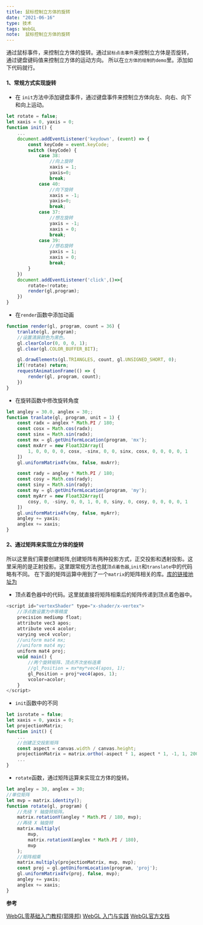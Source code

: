 ```yaml
---
title: 鼠标控制立方体的旋转
date: "2021-06-16"
type: 技术
tags: WebGL
note:  鼠标控制立方体的旋转
---
```


通过鼠标事件，来控制立方体的旋转。通过`鼠标点击事件`来控制立方体是否旋转，通过键盘键码值来控制立方体的运动方向。
所以在`立方体的绘制的demo`里。添加如下代码就行。
#### 1、常规方式实现旋转
+ 在 `init`方法中添加键盘事件，通过键盘事件来控制立方体向左、向右、向下和向上运动。
```js
let rotate = false;
let xaxis = 0, yaxis = 0;
function init() {
    ...
    document.addEventListener('keydown', (event) => {
        const keyCode = event.keyCode;
        switch (keyCode) {
            case 38:
                //向上旋转
                xaxis = 1;
                yaxis=0;
                break;
            case 40:
                //向下旋转
                xaxis = -1;
                yaxis=0;
                break;
            case 37:
                //想左旋转
                yaxis = -1;
                xaxis = 0;
                break;
            case 39:
                //想右旋转
                yaxis = 1;
                xaxis = 0;
                break;
        }
    })
    document.addEventListener('click',()=>{
        rotate=!rotate;
        render(gl,program);
    })
}
```

+ 在`render`函数中添加动画
```js
function render(gl, program, count = 36) {
    tranlate(gl, program);
    //设置清屏颜色为黑色。
    gl.clearColor(0, 0, 0, 1);
    gl.clear(gl.COLOR_BUFFER_BIT);

    gl.drawElements(gl.TRIANGLES, count, gl.UNSIGNED_SHORT, 0);
    if(!rotate) return;
    requestAnimationFrame(() => {
        render(gl, program, count);
    })
}
```
+ 在旋转函数中修改旋转角度
```js
let angley = 30.0, anglex = 30;;
function tranlate(gl, program, unit = 1) {
    const radx = anglex * Math.PI / 180;
    const cosx = Math.cos(radx);
    const sinx = Math.sin(radx);
    const mx = gl.getUniformLocation(program, 'mx');
    const mxArr = new Float32Array([
        1, 0, 0, 0, 0, cosx, -sinx, 0, 0, sinx, cosx, 0, 0, 0, 0, 1
    ])
    gl.uniformMatrix4fv(mx, false, mxArr);

    const rady = angley * Math.PI / 180;
    const cosy = Math.cos(rady);
    const siny = Math.sin(rady);
    const my = gl.getUniformLocation(program, 'my');
    const myArr = new Float32Array([
        cosy, 0, -siny, 0, 0, 1, 0, 0, siny, 0, cosy, 0, 0, 0, 0, 1
    ])
    gl.uniformMatrix4fv(my, false, myArr);
    angley += yaxis;
    anglex += xaxis;
}
```
#### 2、通过矩阵来实现立方体的旋转
所以这里我们需要创建矩阵,创建矩阵有两种投影方式，正交投影和透射投影。这里采用的是正射投影。这里跟常规方法也就`顶点着色器`,`init`和`translate`中的代码略有不同。
在下面的矩阵运算中用到了一个`matrix`的矩阵相关的库。[库的链接地址为](https://github.com/tangjie-93/WebGL/blob/main/utils/WebGL-matrix.js)
+ 顶点着色器中的代码。这里就直接将矩阵相乘后的矩阵传递到顶点着色器中。
```js
<script id="vertexShader" type="x-shader/x-vertex">
    //浮点数设置为中等精度
    precision mediump float;
    attribute vec3 apos;
    attribute vec4 acolor;
    varying vec4 vcolor;
    //uniform mat4 mx;
    //uniform mat4 my;
    uniform mat4 proj;
    void main() {
        //两个旋转矩阵、顶点齐次坐标连乘
        //gl_Position = mx*my*vec4(apos, 1);
        gl_Position = proj*vec4(apos, 1);
        vcolor=acolor;
    }
</script>
```
+ `init`函数中的不同
```js
let isrotate = false;
let xaxis = 0, yaxis = 0;
let projectionMatrix;
function init() {
    ...
    //创建正交投影矩阵
    const aspect = canvas.width / canvas.height;
    projectionMatrix = matrix.ortho(-aspect * 1, aspect * 1, -1, 1, 200, -200);
    ...
}
```
+ `rotate`函数，通过矩阵运算来实现立方体的旋转。
```js
let angley = 30, anglex = 30;
//单位矩阵
let mvp = matrix.identity();
function rotate(gl, program) {
    //先绕 Y 轴旋转矩阵。
    matrix.rotationY(angley * Math.PI / 180, mvp);
    //再绕 X 轴旋转
    matrix.multiply(
        mvp,
        matrix.rotationX(anglex * Math.PI / 180),
        mvp
    );
    //矩阵相乘
    matrix.multiply(projectionMatrix, mvp, mvp);
    const proj = gl.getUniformLocation(program, 'proj');
    gl.uniformMatrix4fv(proj, false, mvp);
    angley += yaxis;
    anglex += xaxis;
}
```

**参考**

[WebGL零基础入门教程(郭隆邦)](http://www.yanhuangxueyuan.com/WebGL/)
[WebGL 入门与实践](https://juejin.cn/book/6844733755580481543/section/6844733755916025869)
[WebGL官方文档](https://developer.mozilla.org/zh-CN/docs/Web/API/WebGLRenderingContext/vertexAttribPointer)
